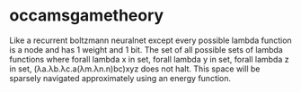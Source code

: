 # occamsgametheory
Like a recurrent boltzmann neuralnet except every possible lambda function is a node and has 1 weight and 1 bit. The set of all possible sets of lambda functions where forall lambda x in set, forall lambda y in set, forall lambda z in set, (λa.λb.λc.a(λm.λn.n)bc)xyz does not halt. This space will be sparsely navigated approximately using an energy function.
